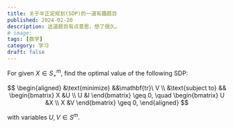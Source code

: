 ```yaml
---
title: 关于半正定规划(SDP)的一道有趣题目
published: 2024-02-20
description: 这道题目有点意思，想了很久。
# image: 
tags: [数学]
category: 学习
draft: false
---
```


For given $X \in S^m_+$, find the optimal value of the following SDP:

$$
\begin{aligned}
&\text{minimize} &&\mathbf{tr}\ V \\
&\text{subject to} &&
\begin{bmatrix}
X &U \\
U &I
\end{bmatrix}
\geq 0, \quad
\begin{bmatrix}
U &X \\
X &V
\end{bmatrix}
\geq 0,
\end{aligned}
$$

with variables $U,V \in S^m$.

